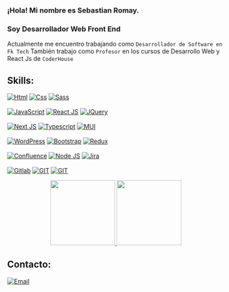 ### ¡Hola! Mi nombre es Sebastian Romay.
### Soy Desarrollador Web Front End

Actualmente me encuentro trabajando como `Desarrollador de Software en Fk Tech` 
También trabajo como `Profesor` en los cursos de Desarrollo Web y React Js de `CoderHouse`

## Skills:

[![Html](https://img.shields.io/badge/html-FA7343?style=for-the-badge&logo=HTML5&logoColor=white&labelColor=101010)]()
[![Css](https://img.shields.io/badge/CSS-1572B6?style=for-the-badge&logo=CSS3&logoColor=white&labelColor=101010)]()
[![Sass](https://img.shields.io/badge/Sass-CC6699?style=for-the-badge&logo=Sass&logoColor=white&labelColor=101010)]()
</br>
</br>
[![JavaScript](https://img.shields.io/badge/JavaScript-F7DF1E?style=for-the-badge&logo=javascript&logoColor=white&labelColor=101010)]()
[![React JS](https://img.shields.io/badge/React.js-2c8da9?style=for-the-badge&logo=REACT&logoColor=white&labelColor=101010)]()
[![JQuery](https://img.shields.io/badge/JQuery-0769AD?style=for-the-badge&logo=JQuery&logoColor=white&labelColor=101010)]()
</br>
</br>
[![Next JS](https://img.shields.io/badge/NEXTJS-bbbbbb?style=for-the-badge&logo=NEXT.JS&logoColor=white&labelColor=101010)]()
[![Typescript](https://img.shields.io/badge/TYPESCRIPT-21759B?style=for-the-badge&logo=TYPESCRIPT&logoColor=white&labelColor=101010)]()
[![MUI](https://img.shields.io/badge/MUI-0064a5?style=for-the-badge&logo=MUI&logoColor=white&labelColor=101010)]()
</br>
</br>
[![WordPress](https://img.shields.io/badge/WordPress-21759B?style=for-the-badge&logo=WordPress&logoColor=white&labelColor=101010)]()
[![Bootstrap](https://img.shields.io/badge/Bootstrap-7952B3?style=for-the-badge&logo=Bootstrap&logoColor=white&labelColor=101010)]()
[![Redux](https://img.shields.io/badge/REDUX-764abc?style=for-the-badge&logo=REDUX&logoColor=white&labelColor=101010)]() 
</br>
</br>
[![Confluence](https://img.shields.io/badge/confluence-0146B3?style=for-the-badge&logo=CONFLUENCE&logoColor=white&labelColor=101010)]()
[![Node JS](https://img.shields.io/badge/Node.JS-3CB73A?style=for-the-badge&logo=NODE.JS&logoColor=white&labelColor=101010)]() 
[![Jira](https://img.shields.io/badge/jira-0146B3?style=for-the-badge&logo=JIRA&logoColor=white&labelColor=101010)]() 
</br>
</br>
[![Gitlab](https://img.shields.io/badge/Gitlab-fc6d26?style=for-the-badge&logo=GITLAB&logoColor=white&labelColor=101010)]() 
[![GIT](https://img.shields.io/badge/Git-F05032?style=for-the-badge&logo=Git&logoColor=white&labelColor=101010)]()
[![GIT](https://img.shields.io/badge/Github-171515?style=for-the-badge&logo=GITHUB&logoColor=white&labelColor=101010)]()
</br>
<div align="center">
  <a href="https://github.com/sebastianRomay">
    <img height="150em" src="https://github-readme-stats.vercel.app/api?username=sebastianRomay&count_private=true&include_all_commits=true&show_icons=true&theme=highcontrast&hide_border=false&show_owner=true"/>
    <img height="150em" src="https://github-readme-stats.vercel.app/api/top-langs/?username=sebastianRomay&theme=highcontrast&hide_border=false&&layout=compact"/>
  </a>
</div>


## Contacto:

[![Email](https://img.shields.io/badge/sebastian.romay1997@gmail.com-mi_email_personal_-D14836?style=for-the-badge&logo=gmail&logoColor=white&labelColor=101010)](mailto:sebastian.romay1997@gmail.com)
